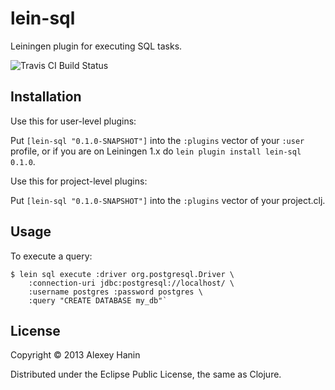 lein-sql
========

Leiningen plugin for executing SQL tasks.

![Travis CI Build Status](https://api.travis-ci.org/ahanin/lein-sql.png "Build Status")


Installation
------------

Use this for user-level plugins:

Put `[lein-sql "0.1.0-SNAPSHOT"]` into the `:plugins` vector of your
`:user` profile, or if you are on Leiningen 1.x do `lein plugin install
lein-sql 0.1.0`.

Use this for project-level plugins:

Put `[lein-sql "0.1.0-SNAPSHOT"]` into the `:plugins` vector of your project.clj.

Usage
-----

To execute a query:

    $ lein sql execute :driver org.postgresql.Driver \
        :connection-uri jdbc:postgresql://localhost/ \
        :username postgres :password postgres \
        :query "CREATE DATABASE my_db"`

License
-------

Copyright © 2013 Alexey Hanin

Distributed under the Eclipse Public License, the same as Clojure.
